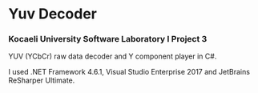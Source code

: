 # Yuv Decoder
### Kocaeli University Software Laboratory I Project 3
YUV (YCbCr) raw data decoder and Y component player in C#.

I used .NET Framework 4.6.1, Visual Studio Enterprise 2017 and JetBrains ReSharper Ultimate.
